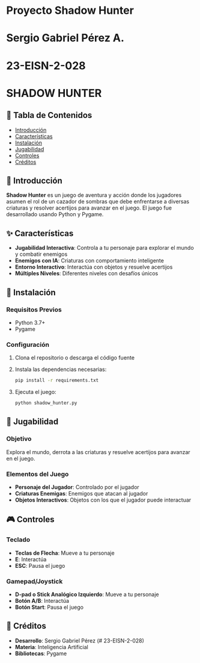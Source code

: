 # Proyecto Shadow Hunter

# Sergio Gabriel Pérez A.
# 23-EISN-2-028

# SHADOW HUNTER

## 📑 Tabla de Contenidos

- [Introducción](#-introducción)
- [Características](#-características)
- [Instalación](#-instalación)
- [Jugabilidad](#-jugabilidad)
- [Controles](#-controles)
- [Créditos](#-créditos)

## 🚀 Introducción

**Shadow Hunter** es un juego de aventura y acción donde los jugadores asumen el rol de un cazador de sombras que debe enfrentarse a diversas criaturas y resolver acertijos para avanzar en el juego. El juego fue desarrollado usando Python y Pygame.

## ✨ Características

- **Jugabilidad Interactiva**: Controla a tu personaje para explorar el mundo y combatir enemigos
- **Enemigos con IA**: Criaturas con comportamiento inteligente
- **Entorno Interactivo**: Interactúa con objetos y resuelve acertijos
- **Múltiples Niveles**: Diferentes niveles con desafíos únicos

## 🔧 Instalación

### Requisitos Previos

- Python 3.7+
- Pygame

### Configuración

1. Clona el repositorio o descarga el código fuente
2. Instala las dependencias necesarias:

   ```bash
   pip install -r requirements.txt
   ```

3. Ejecuta el juego:

   ```bash
   python shadow_hunter.py
   ```

## 🎯 Jugabilidad

### Objetivo

Explora el mundo, derrota a las criaturas y resuelve acertijos para avanzar en el juego.

### Elementos del Juego

- **Personaje del Jugador**: Controlado por el jugador
- **Criaturas Enemigas**: Enemigos que atacan al jugador
- **Objetos Interactivos**: Objetos con los que el jugador puede interactuar

## 🎮 Controles

### Teclado

- **Teclas de Flecha**: Mueve a tu personaje
- **E**: Interactúa
- **ESC**: Pausa el juego

### Gamepad/Joystick

- **D-pad o Stick Analógico Izquierdo**: Mueve a tu personaje
- **Botón A/B**: Interactúa
- **Botón Start**: Pausa el juego

## 📝 Créditos

- **Desarrollo**: Sergio Gabriel Pérez (# 23-EISN-2-028)
- **Materia**: Inteligencia Artificial
- **Bibliotecas**: Pygame
